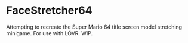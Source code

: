 # FaceStretcher64
Attempting to recreate the Super Mario 64 title screen model stretching minigame. For use with LÖVR. WIP.
